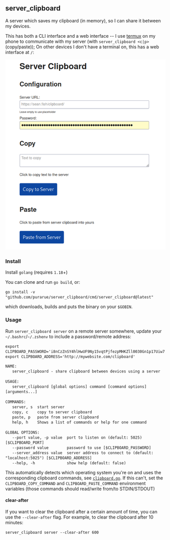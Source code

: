 ## server_clipboard

A server which saves my clipboard (in memory), so I can share it between my devices.

This has both a CLI interface and a web interface -- I use [termux](https://termux.com/) on my phone to communicate with my server (with `server_clipboard <c|p>` (copy/paste)); On other devices I don't have a terminal on, this has a web interface at `/`:

<img src="https://github.com/purarue/server_clipboard/blob/main/frontend/demo.png" alt="screencap of server html page">

### Install

Install `golang` (requires `1.18`+)

You can clone and run `go build`, or:

```
go install -v "github.com/purarue/server_clipboard/cmd/server_clipboard@latest"
```

which downloads, builds and puts the binary on your `$GOBIN`.

### Usage

Run `server_clipboard server` on a remote server somewhere, update your `~/.bashrc`/`~/.zshenv` to include a password/remote address:

```
export CLIPBOARD_PASSWORD='i8nCzZnSY4hlHwUF9Ny15vqtPjfezpMHKZll0030Gn1p17Uiw7'
export CLIPBOARD_ADDRESS='http://mywebsite.com/clipboard'
```

```
NAME:
   server_clipboard - share clipboard between devices using a server

USAGE:
   server_clipboard [global options] command [command options] [arguments...]

COMMANDS:
   server, s  start server
   copy, c    copy to server clipboard
   paste, p   paste from server clipboard
   help, h    Shows a list of commands or help for one command

GLOBAL OPTIONS:
   --port value, -p value  port to listen on (default: 5025) [$CLIPBOARD_PORT]
   --password value        password to use [$CLIPBOARD_PASSWORD]
   --server_address value  server address to connect to (default: "localhost:5025") [$CLIPBOARD_ADDRESS]
   --help, -h              show help (default: false)
```

This automatically detects which operating system you're on and uses the corresponding clipboard commands, see [`clipboard.go`](clipboard.go). If this can't, set the `CLIPBOARD_COPY_COMMAND` and `CLIPBOARD_PASTE_COMMAND` environment variables (those commands should read/write from/to STDIN/STDOUT)

#### clear-after

If you want to clear the clipboard after a certain amount of time, you can use the `--clear-after` flag. For example, to clear the clipboard after 10 minutes:

```
server_clipboard server --clear-after 600
```
